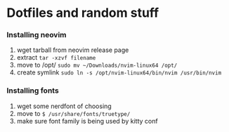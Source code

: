 # Dotfiles and random stuff

### Installing neovim
1. wget tarball from neovim release page
2. extract `tar -xzvf filename`
3. move to /opt/ `sudo mv ~/Downloads/nvim-linux64 /opt/`
4. create symlink `sudo ln -s /opt/nvim-linux64/bin/nvim /usr/bin/nvim`

### Installing fonts
1. wget some nerdfont of choosing
2. move to `$ /usr/share/fonts/truetype/`
3. make sure font family is being used by kitty conf
